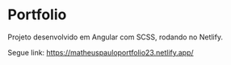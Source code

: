 # Portfolio

Projeto desenvolvido em Angular com SCSS, rodando no Netlify.

Segue link: https://matheuspauloportfolio23.netlify.app/
